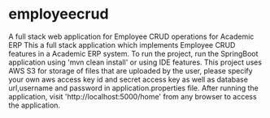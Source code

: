 # employeecrud
A full stack web application for Employee CRUD operations for Academic ERP
This a full stack application which implements Employee CRUD features in a Academic ERP system.
To run the project, run the SpringBoot application using 'mvn clean install' or using IDE features.
This project uses AWS S3 for storage of files that are uploaded by the user, please specify your own aws access key id and secret access key as well as database url,username and password in application.properties file.
After running the application, visit 'http://localhost:5000/home' from any browser to access the application.
